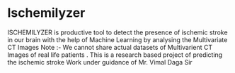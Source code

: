 # Ischemilyzer
ISCHEMILYZER is productive tool to detect the presence of ischemic stroke in our brain with the help of Machine Learning by analysing the Multivariate CT Images
Note :- We cannot share actual datasets of Multivarient CT Images of real life patients . This is a research based  project of predicting the ischemic stroke
Work under guidance of Mr. Vimal Daga Sir 
